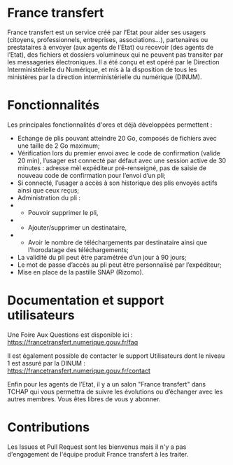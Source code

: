 France transfert
================

France transfert est un service créé par l’Etat pour aider ses usagers (citoyens, professionnels, entreprises, associations…), partenaires ou prestataires à envoyer (aux agents de l’Etat) ou recevoir (des agents de l’Etat), des fichiers et dossiers volumineux qui ne peuvent pas transiter par les messageries électroniques. Il a été conçu et est opéré par le Direction Interministérielle du Numérique, et mis à la disposition de tous les ministères par la direction interministérielle du numérique (DINUM). 

# Fonctionnalités

Les principales fonctionnalités d'ores et déjà développées permettent :

* Echange de plis pouvant atteindre 20 Go, composés de fichiers avec une taille de 2 Go maximum;
* Vérification lors du premier envoi avec le code de confirmation (valide 20 min), l’usager est connecté par défaut avec une session active de 30 minutes : adresse mèl expéditeur pré-renseigné, pas de saisie de nouveau code de confirmation pour l’envoi d’un pli;
* Si connecté, l’usager a accès à son historique des plis envoyés actifs ainsi que ceux reçus;
* Administration du pli : 
 * * Pouvoir supprimer le pli,
 * * Ajouter/supprimer un destinataire,
 * * Avoir le nombre de téléchargements par destinataire ainsi que l’horodatage des téléchargements;
* La validité du pli peut être paramétrée d’un jour à 90 jours;
* Le mot de passe d’accès au pli peut être personnalisé par l’expéditeur;
* Mise en place de la pastille SNAP (Rizomo).


# Documentation et support utilisateurs

Une Foire Aux Questions est disponible ici : https://francetransfert.numerique.gouv.fr/faq

Il est également possible de contacter le support Utilisateurs dont le niveau 1 est assuré par la DINUM : https://francetransfert.numerique.gouv.fr/contact

Enfin pour les agents de l’Etat, il y a un salon "France transfert" dans TCHAP qui vous permettra de suivre les évolutions ou d’échanger avec les autres membres. Vous êtes libres de vous y abonner.

# Contributions

Les Issues et Pull Request sont les bienvenus mais il n'y a pas d'engagement de l'équipe produit France transfert à les traiter.
